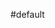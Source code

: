 #default




<script src="https://xcelebgram.my.id/feeds/posts/default?start-index=1&max-results=3&alt=json-in-script&callback=rak_info_Load"></script>



